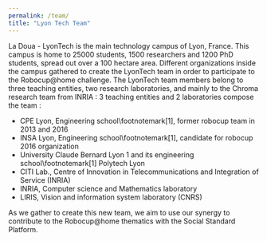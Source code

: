 ```yaml
---
permalink: /team/
title: "Lyon Tech Team"
---
```


La Doua - LyonTech is the main technology campus of Lyon, France. This campus is home to 25000 students, 1500 researchers and 1200 PhD students, spread out over a 100 hectare area.
Different organizations inside the campus gathered to create the LyonTech team in order to participate to the Robocup@home challenge. The LyonTech team members belong to three teaching entities, two research laboratories, and mainly to the Chroma research team from INRIA : 
3 teaching entities and 2 laboratories compose the team :

- CPE Lyon, Engineering school\footnotemark[1], former robocup team in 2013 and 2016
- INSA Lyon, Engineering school\footnotemark[1], candidate for robocup 2016 organization
- University Claude Bernard Lyon 1 and its engineering school\footnotemark[1] Polytech Lyon
- CITI Lab., Centre of Innovation in Telecommunications and Integration of Service (INRIA)
- INRIA, Computer science and Mathematics laboratory
- LIRIS, Vision and information system laboratory (CNRS)


As we gather to create this new team, we aim to use our synergy to contribute to the Robocup@home thematics with the Social Standard Platform.
